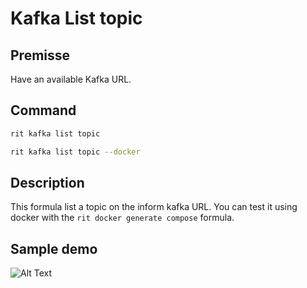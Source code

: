 # Kafka List topic

## Premisse

Have an available Kafka URL.

## Command

```bash
rit kafka list topic
```

```bash
rit kafka list topic --docker
```

## Description

This formula list a topic on the inform kafka URL.
You can test it using docker with the `rit docker generate compose` formula.

## Sample demo

![Alt Text](https://giphy.com/gifs/ritchie-kafka-cli-TXnh57oelbbrx8orTT)
